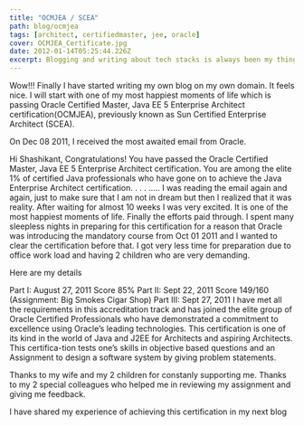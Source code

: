 ```yaml
---
title: "OCMJEA / SCEA"
path: blog/ocmjea
tags: [architect, certifiedmaster, jee, oracle]
cover: OCMJEA_Certificate.jpg
date: 2012-01-14T05:25:44.226Z
excerpt: Blogging and writing about tech stacks is always been my thing. I will start with one of my most happiest moments of life which is passing Oracle Certified Master, Java EE 5 Enterprise Architect certification(OCMJEA), previously known as Sun Certified Enterprise Architect (SCEA).
---
```


Wow!!! Finally I have started writing my own blog on my own domain. It feels nice. I will start with one of my most happiest moments of life which is passing Oracle Certified Master, Java EE 5 Enterprise Architect certification(OCMJEA), previously known as Sun Certified Enterprise Architect (SCEA).

On Dec 08 2011, I received the most awaited email from Oracle.

Hi Shashikant,
Congratulations! You have passed the Oracle Certified Master, Java EE 5 Enterprise Architect certification. You are among the elite 1% of certified Java professionals who have gone on to achieve the Java Enterprise Architect certification.
.
.
.
.....
I was reading the email again and again, just to make sure that I am not in dream but then I realized that it was reality. After waiting for almost 10 weeks I was very excited. It is one of the most happiest moments of life. Finally the efforts paid through. I spent many sleepless nights in preparing for this certification for a reason that Oracle was introducing the mandatory course from Oct 01 2011 and I wanted to clear the certification before that. I got very less time for preparation due to office work load and having 2 children who are very demanding.

Here are my details

Part I: August 27, 2011 Score 85%
Part II: Sept 22, 2011 Score 149/160 (Assignment: Big Smokes Cigar Shop)
Part III: Sept 27, 2011
I have met all the requirements in this accreditation track and has joined the elite group of Oracle Certified Professionals who have demonstrated a commitment to excellence using Oracle’s leading technologies. This certification is one of its kind in the world of Java and J2EE for Architects and aspiring Architects. This certifica-tion tests one’s skills in objective based questions and an Assignment to design a software system by giving problem statements.

Thanks to my wife and my 2 children for constanly supporting me. Thanks to my 2 special colleagues who helped me in reviewing my assignment and giving me feedback.

I have shared my experience of achieving this certification in my next blog
